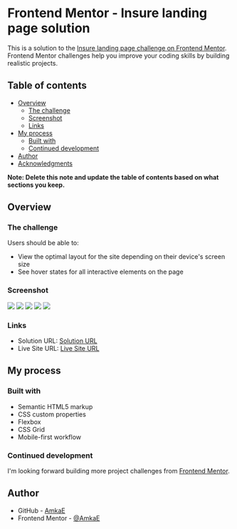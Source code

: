 # Frontend Mentor - Insure landing page solution

This is a solution to the [Insure landing page challenge on Frontend Mentor](https://www.frontendmentor.io/challenges/insure-landing-page-uTU68JV8). Frontend Mentor challenges help you improve your coding skills by building realistic projects.

## Table of contents

- [Overview](#overview)
  - [The challenge](#the-challenge)
  - [Screenshot](#screenshot)
  - [Links](#links)
- [My process](#my-process)
  - [Built with](#built-with)
  - [Continued development](#continued-development)
- [Author](#author)
- [Acknowledgments](#acknowledgments)

**Note: Delete this note and update the table of contents based on what sections you keep.**

## Overview

### The challenge

Users should be able to:

- View the optimal layout for the site depending on their device's screen size
- See hover states for all interactive elements on the page

### Screenshot

![](./design/desktop-design.jpg)
![](./design/desktop-preview.jpg)
![](./design/active-states.jpg)
![](./design/mobile-design.jpg)
![](./design/mobile-nav-design.jpg)

### Links

- Solution URL: [Solution URL](https://www.frontendmentor.io/solutions/insure-landing-page-challenge-solution-Y0Uq7XA9Xp)
- Live Site URL: [Live Site URL](https://insure-landing-page-gold-tau.vercel.app/)

## My process

### Built with

- Semantic HTML5 markup
- CSS custom properties
- Flexbox
- CSS Grid
- Mobile-first workflow

### Continued development

I'm looking forward building more project challenges from [Frontend Mentor](https://www.frontendmentor.io/challenges).

## Author

- GitHub - [AmkaE](https://github.com/AmkaE)
- Frontend Mentor - [@AmkaE](https://www.frontendmentor.io/profile/AmkaE)
